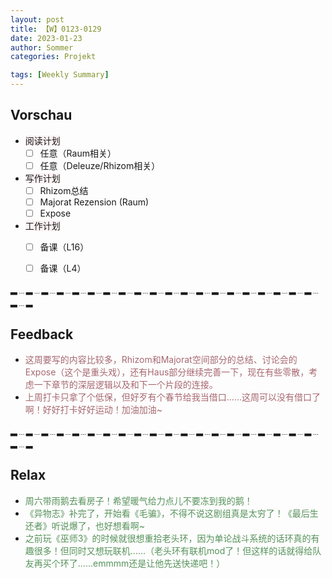 ```yaml
---
layout: post
title: 【W】0123-0129
date: 2023-01-23
author: Sommer
categories: Projekt

tags: [Weekly Summary]
--- 
```



## Vorschau

- <font style="background:#fcf2f4">阅读计划</font>
  - [ ] 任意（Raum相关）     
  - [ ] 任意（Deleuze/Rhizom相关）                     
- <font style="background:#fcf2f4">写作计划</font>
  - [ ] Rhizom总结
  - [ ] Majorat Rezension (Raum)
  - [ ] Expose
- <font style="background:#fcf2f4">工作计划</font>
  - [ ] 备课（L16）
  - [ ] 备课（L4）


▂﹍▂﹍▂﹍▂﹍▂﹍▂﹍▂﹍▂﹍▂﹍▂﹍▂﹍▂﹍▂﹍▂﹍▂﹍▂﹍▂﹍▂﹍▂﹍▂﹍▂﹍▂

## Feedback

- <font style="color:#a66870">这周要写的内容比较多，Rhizom和Majorat空间部分的总结、讨论会的Expose（这个是重头戏），还有Haus部分继续完善一下，现在有些零散，考虑一下章节的深层逻辑以及和下一个片段的连接。</font><br>
- <font style="color:#a66870">上周打卡只拿了个低保，但好歹有个春节给我当借口……这周可以没有借口了啊！好好打卡好好运动！加油加油~</font><br>

▂﹍▂﹍▂﹍▂﹍▂﹍▂﹍▂﹍▂﹍▂﹍▂﹍▂﹍▂﹍▂﹍▂﹍▂﹍▂﹍▂﹍▂﹍▂﹍▂﹍▂﹍▂

## Relax

- <font style="color:#56925A">周六带雨鹅去看房子！希望暖气给力点儿不要冻到我的鹅！</font><br>
- <font style="color:#56925A">《异物志》补完了，开始看《毛骗》，不得不说这剧组真是太穷了！《最后生还者》听说爆了，也好想看啊~</font><br>
- <font style="color:#56925A">之前玩《巫师3》的时候就很想重拾老头环，因为单论战斗系统的话环真的有趣很多！但同时又想玩联机……（老头环有联机mod了！但这样的话就得给队友再买个环了……emmmm还是让他先送快递吧！）</font><br>

